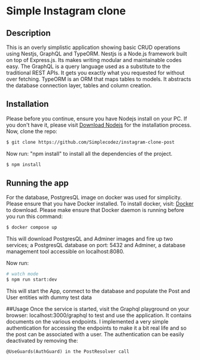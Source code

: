 # Simple Instagram clone

## Description

This is an overly simplistic application showing basic CRUD operations using Nestjs, GraphQL and TypeORM.
Nestjs is a Node.js framework built on top of Express.js. Its makes writing modular and maintainable codes easy.
The GraphQL is a query language used as a substitute to the traditional REST APIs. It gets you exactly what you requested for without over fetching. TypeORM is an ORM that maps tables to models. It abstracts the database connection layer, tables and column creation.


## Installation
Please before you continue, ensure you have Nodejs install on your PC. If you don't have it, please visit [Download Nodejs](https://nodejs.org/en/download/package-manager) for the installation process.
Now, clone the repo:

```bash
$ git clone https://github.com/Simplecodez/instagram-clone-post
```
Now run: "npm install" to install all the dependencies of the project.

```bash
$ npm install
```

## Running the app

For the database, PostgresQL image on docker was used for simplicity. Please ensure that you have Docker installed.
To install docker, visit: [Docker](https://docs.docker.com/get-docker/) to download. Please make ensure that Docker daemon is running before you run this command:

```bash
$ docker compose up
```
This will download  PostgresQL and Adminer images and fire up two services; a PostgresQL database on port: 5432 and Adminer, a database management tool accessible on localhost:8080.

Now run: 
```bash
# watch mode
$ npm run start:dev
```
This will start the App, conmect to the database and populate the Post and User entities with dummy test data 

##Usage
Once the service is started, visit the Graphql playground on your browser: localhost:3000/graphql to test and use the application. 
It contains documents on the various endpoints.
I implemented a very simple authentication for accessing the endpoints to make it a bit real life and so the post can be associated with a user.
The authentication can be easily deactivated by removing the:
```
@UseGuards(AuthGuard) in the PostResolver call
```

